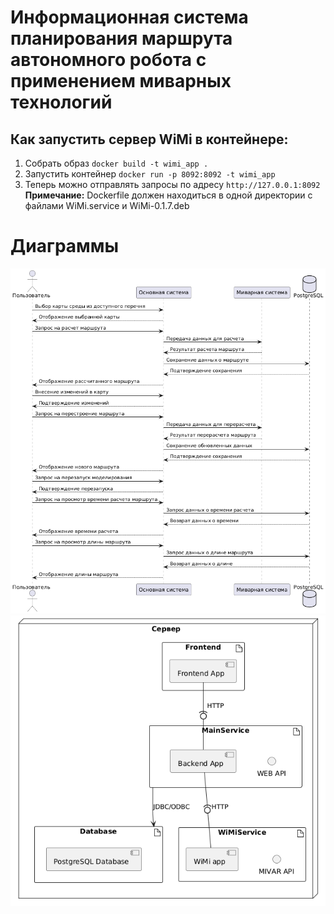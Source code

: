 # Информационная система планирования маршрута автономного робота с применением миварных технологий

## Как запустить сервер WiMi в контейнере:
1. Собрать образ ```docker build -t wimi_app .```
2. Запустить контейнер ```docker run -p 8092:8092 -t wimi_app``` 
3. Теперь можно отправлять запросы по адресу ```http://127.0.0.1:8092```\
**Примечание:** Dockerfile должен находиться в одной директории с файлами WiMi.service и WiMi-0.1.7.deb

# Диаграммы
![sequence.png](resources/sequence.png)
![deploymant.png](resources/deploymant.png)